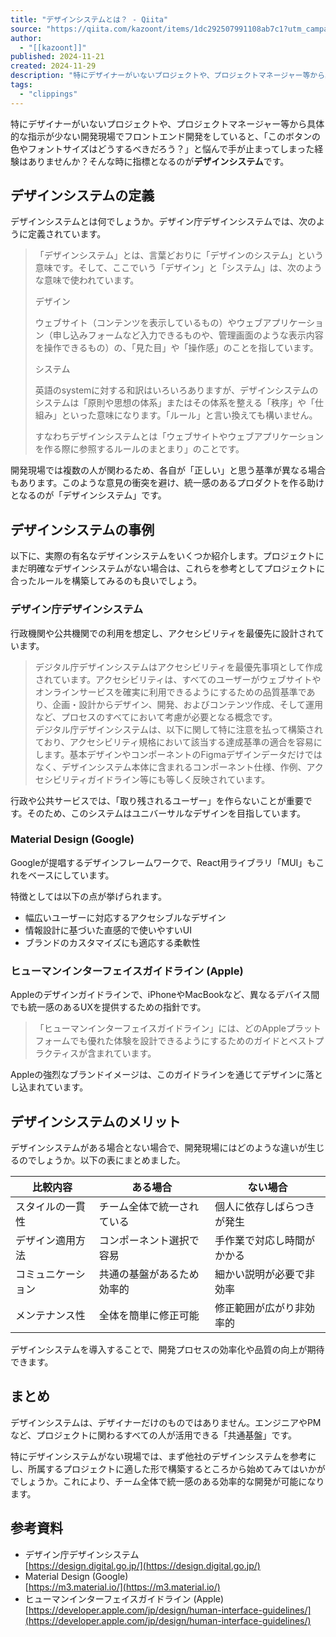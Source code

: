 ```yaml
---
title: "デザインシステムとは？ - Qiita"
source: "https://qiita.com/kazoont/items/1dc292507991108ab7c1?utm_campaign=popular_items&utm_medium=feed&utm_source=popular_items"
author:
  - "[[kazoont]]"
published: 2024-11-21
created: 2024-11-29
description: "特にデザイナーがいないプロジェクトや、プロジェクトマネージャー等から具体的な指示が少ない開発現場でフロントエンド開発をしていると、「このボタンの色やフォントサイズはどうするべきだろう？」と悩んで手が…"
tags:
  - "clippings"
---
```

特にデザイナーがいないプロジェクトや、プロジェクトマネージャー等から具体的な指示が少ない開発現場でフロントエンド開発をしていると、「このボタンの色やフォントサイズはどうするべきだろう？」と悩んで手が止まってしまった経験はありませんか？そんな時に指標となるのが**デザインシステム**です。

## デザインシステムの定義

デザインシステムとは何でしょうか。デザイン庁デザインシステムでは、次のように定義されています。

> 「デザインシステム」とは、言葉どおりに「デザインのシステム」という意味です。そして、ここでいう「デザイン」と「システム」は、次のような意味で使われています。
> 
> デザイン
> 
> ウェブサイト（コンテンツを表示しているもの）やウェブアプリケーション（申し込みフォームなど入力できるものや、管理画面のような表示内容を操作できるもの）の、「見た目」や「操作感」のことを指しています。
> 
> システム
> 
> 英語のsystemに対する和訳はいろいろありますが、デザインシステムのシステムは「原則や思想の体系」またはその体系を整える「秩序」や「仕組み」といった意味になります。「ルール」と言い換えても構いません。
> 
> すなわちデザインシステムとは「ウェブサイトやウェブアプリケーションを作る際に参照するルールのまとまり」のことです。

開発現場では複数の人が関わるため、各自が「正しい」と思う基準が異なる場合もあります。このような意見の衝突を避け、統一感のあるプロダクトを作る助けとなるのが「デザインシステム」です。

## デザインシステムの事例

以下に、実際の有名なデザインシステムをいくつか紹介します。プロジェクトにまだ明確なデザインシステムがない場合は、これらを参考としてプロジェクトに合ったルールを構築してみるのも良いでしょう。

### デザイン庁デザインシステム

行政機関や公共機関での利用を想定し、アクセシビリティを最優先に設計されています。

> デジタル庁デザインシステムはアクセシビリティを最優先事項として作成されています。アクセシビリティは、すべてのユーザーがウェブサイトやオンラインサービスを確実に利用できるようにするための品質基準であり、企画・設計からデザイン、開発、およびコンテンツ作成、そして運用など、プロセスのすべてにおいて考慮が必要となる概念です。  
> デジタル庁デザインシステムは、以下に関して特に注意を払って構築されており、アクセシビリティ規格において該当する達成基準の適合を容易にします。基本デザインやコンポーネントのFigmaデザインデータだけではなく、デザインシステム本体に含まれるコンポーネント仕様、作例、アクセシビリティガイドライン等にも等しく反映されています。

行政や公共サービスでは、「取り残されるユーザー」を作らないことが重要です。そのため、このシステムはユニバーサルなデザインを目指しています。

### Material Design (Google)

Googleが提唱するデザインフレームワークで、React用ライブラリ「MUI」もこれをベースにしています。

特徴としては以下の点が挙げられます。

- 幅広いユーザーに対応するアクセシブルなデザイン
- 情報設計に基づいた直感的で使いやすいUI
- ブランドのカスタマイズにも適応する柔軟性

### ヒューマンインターフェイスガイドライン (Apple)

Appleのデザインガイドラインで、iPhoneやMacBookなど、異なるデバイス間でも統一感のあるUXを提供するための指針です。

> 「ヒューマンインターフェイスガイドライン」には、どのAppleプラットフォームでも優れた体験を設計できるようにするためのガイドとベストプラクティスが含まれています。

Appleの強烈なブランドイメージは、このガイドラインを通じてデザインに落とし込まれています。

## デザインシステムのメリット

デザインシステムがある場合とない場合で、開発現場にはどのような違いが生じるのでしょうか。以下の表にまとめました。

| 比較内容 | ある場合 | ない場合 |
| --- | --- | --- |
| スタイルの一貫性 | チーム全体で統一されている | 個人に依存しばらつきが発生 |
| デザイン適用方法 | コンポーネント選択で容易 | 手作業で対応し時間がかかる |
| コミュニケーション | 共通の基盤があるため効率的 | 細かい説明が必要で非効率 |
| メンテナンス性 | 全体を簡単に修正可能 | 修正範囲が広がり非効率的 |

デザインシステムを導入することで、開発プロセスの効率化や品質の向上が期待できます。

## まとめ

デザインシステムは、デザイナーだけのものではありません。エンジニアやPMなど、プロジェクトに関わるすべての人が活用できる「共通基盤」です。

特にデザインシステムがない現場では、まず他社のデザインシステムを参考にし、所属するプロジェクトに適した形で構築するところから始めてみてはいかがでしょうか。これにより、チーム全体で統一感のある効率的な開発が可能になります。

## 参考資料

- デザイン庁デザインシステム  
[https://design.digital.go.jp/](https://design.digital.go.jp/)
- Material Design (Google)  
[https://m3.material.io/](https://m3.material.io/)
- ヒューマンインターフェイスガイドライン (Apple)  
[https://developer.apple.com/jp/design/human-interface-guidelines/](https://developer.apple.com/jp/design/human-interface-guidelines/)